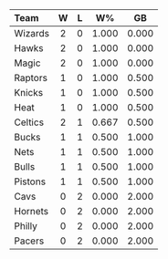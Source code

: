 | Team                             |  W  |  L  |  W%   |  GB   |
|:---------------------------------|:---:|:---:|:-----:|:-----:|
| [](/r/washingtonwizards) Wizards |  2  |  0  | 1.000 | 0.000 |
| [](/r/atlantahawks) Hawks        |  2  |  0  | 1.000 | 0.000 |
| [](/r/orlandomagic) Magic        |  2  |  0  | 1.000 | 0.000 |
| [](/r/torontoraptors) Raptors    |  1  |  0  | 1.000 | 0.500 |
| [](/r/nyknicks) Knicks           |  1  |  0  | 1.000 | 0.500 |
| [](/r/heat) Heat                 |  1  |  0  | 1.000 | 0.500 |
| [](/r/bostonceltics) Celtics     |  2  |  1  | 0.667 | 0.500 |
| [](/r/mkebucks) Bucks            |  1  |  1  | 0.500 | 1.000 |
| [](/r/gonets) Nets               |  1  |  1  | 0.500 | 1.000 |
| [](/r/chicagobulls) Bulls        |  1  |  1  | 0.500 | 1.000 |
| [](/r/detroitpistons) Pistons    |  1  |  1  | 0.500 | 1.000 |
| [](/r/clevelandcavs) Cavs        |  0  |  2  | 0.000 | 2.000 |
| [](/r/charlottehornets) Hornets  |  0  |  2  | 0.000 | 2.000 |
| [](/r/sixers) Philly             |  0  |  2  | 0.000 | 2.000 |
| [](/r/pacers) Pacers             |  0  |  2  | 0.000 | 2.000 |